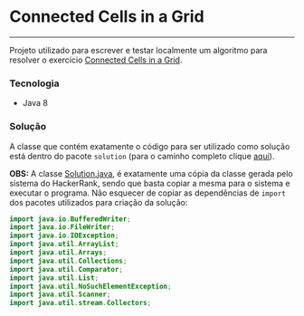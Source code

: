 # Connected Cells in a Grid
___
Projeto utilizado para escrever e testar localmente um algoritmo para resolver o exercício [Connected Cells in a Grid].

### Tecnologia
 - Java 8

### Solução
A classe que contém exatamente o código para ser utilizado como solução está dentro do pacote `solution` (para o caminho completo clique [aqui](https://github.com/attnk/test_cellsingrid/blob/feature/v1/testConnectedCellsInGrid/src/solution/Solution.java)).

**OBS:** A classe [Solution.java], é exatamente uma cópia da classe gerada pelo sistema do HackerRank, sendo que basta copiar a mesma para o sistema e executar o programa. 
Não esquecer de copiar as dependências de `import` dos pacotes utilizados para criação da solução:

```java
import java.io.BufferedWriter;
import java.io.FileWriter;
import java.io.IOException;
import java.util.ArrayList;
import java.util.Arrays;
import java.util.Collections;
import java.util.Comparator;
import java.util.List;
import java.util.NoSuchElementException;
import java.util.Scanner;
import java.util.stream.Collectors;
```

[//]:#

[Connected Cells in a Grid]:<https://www.hackerrank.com/challenges/connected-cell-in-a-grid/problem>
[Solution.java]:<https://github.com/attnk/test_cellsingrid/blob/feature/v1/testConnectedCellsInGrid/src/solution/Solution.java>